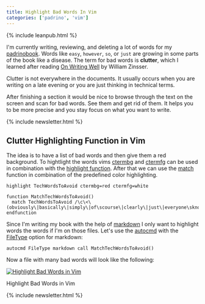 ```yaml
---
title: Highlight Bad Words In Vim
categories: ['padrino', 'vim']
---
```



{% include leanpub.html %}


I'm currently writing, reviewing, and deleting a lot of words for my [padrinobook](http://padrinobook.com/). Words like `easy`, `however`, `so`, or `just` are growing in some parts of the book like a disease. The term for bad words is **clutter**, which I learned after reading [On Writing Well](http://www.amazon.com/Writing-Well-30th-Anniversary-Nonfiction/dp/0060891548/ref=sr_1_1?s=books&ie=UTF8&qid=1359744126&sr=1-1&keywords=On+Writing+Well) by William Zinsser.


Clutter is not everywhere in the documents. It usually occurs when you are writing on a late evening or you are just thinking in technical terms.


After finishing a section it would be nice to browse through the text on the screen and scan for bad words. See them and get rid of them. It helps you to be more precise and you stay focus on what you want to write.


{% include newsletter.html %}

## Clutter Highlighting Function in  Vim

The idea is to have a list of bad words and then give them a red background. To hightlight the words vims [ctermbg](http://vimdoc.sourceforge.net/htmldoc/syntax.html#highlight-ctermbg) and [ctermfg](http://vimdoc.sourceforge.net/htmldoc/syntax.html#highlight-ctermfg) can be used in combination with the [highlight function](http://vimdoc.sourceforge.net/htmldoc/syntax.html#:highlight). After that we can use the [match](http://vimdoc.sourceforge.net/htmldoc/pattern.html#:match) function in combination of the predefined color highlighting.


``` vim
highlight TechWordsToAvoid ctermbg=red ctermfg=white

function MatchTechWordsToAvoid()
  match TechWordsToAvoid /\c\<\(obviously\|basically\|simply\|of\scourse\|clearly\|just\|everyone\sknows\|however\|so\|easy\)\>/
endfunction
```

Since I'm writing my book with the help of [markdown](http://daringfireball.net/projects/markdown/) I only want to highlight words the words if I'm on those files. Let's use the [autocmd](http://vimdoc.sourceforge.net/htmldoc/autocmd.html#:autocmd) with the [FileType](http://vimdoc.sourceforge.net/htmldoc/autocmd.html#FileType) option for markdown:


```vim
autocmd FileType markdown call MatchTechWordsToAvoid()
```


Now a file with many bad words will look like the following:

<a href="https://farm3.staticflickr.com/2929/14614949161_6fa3bc1c2b_o.png" title="Highlight Bad Words in Vim" class="fancybox"><img src="https://farm3.staticflickr.com/2929/14614949161_46c45efaee_c.jpg" class="big center" alt="Highlight Bad Words in Vim"/></a>
<div class="caption">Highlight Bad Words in Vim</div>

{% include newsletter.html %}

